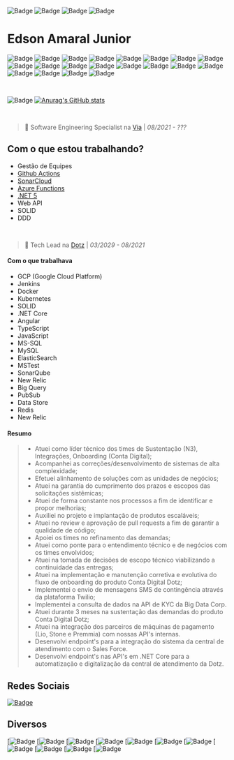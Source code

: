 ![Badge](https://img.shields.io/github/last-commit/eddyajunior/eddyajunior?style=flat-square)
![Badge](https://img.shields.io/github/commit-activity/y/eddyajunior/eddyajunior?style=flat-square)
![Badge](https://img.shields.io/badge/Made%20for-VSCode-1f425f.svg)
![Badge](https://img.shields.io/github/commits-since/eddyajunior/eddyajunior/main.svg)

# Edson Amaral Junior 
![Badge](https://img.shields.io/badge/C%23-239120?style=for-the-badge&logo=c-sharp&logoColor=white)
![Badge](https://img.shields.io/badge/.NET-5C2D91?style=for-the-badge&logo=.net&logoColor=white)
![Badge](https://img.shields.io/badge/HTML5-E34F26?style=for-the-badge&logo=html5&logoColor=white)
![Badge](https://img.shields.io/badge/JavaScript-F7DF1E?style=for-the-badge&logo=javascript&logoColor=black)
![Badge](https://img.shields.io/badge/React-20232A?style=for-the-badge&logo=react&logoColor=61DAFB)
![Badge](https://img.shields.io/badge/MongoDB-4EA94B?style=for-the-badge&logo=mongodb&logoColor=white)
![Badge](https://img.shields.io/badge/MySQL-005C84?style=for-the-badge&logo=mysql&logoColor=white)
![Badge](https://img.shields.io/badge/Microsoft%20SQL%20Server-CC2927?style=for-the-badge&logo=microsoft%20sql%20server&logoColor=white)
![Badge](https://img.shields.io/badge/redis-%23DD0031.svg?&style=for-the-badge&logo=redis&logoColor=white)
![Badge](https://img.shields.io/badge/Figma-F24E1E?style=for-the-badge&logo=figma&logoColor=white)
![Badge](https://img.shields.io/badge/Microsoft_Azure-0089D6?style=for-the-badge&logo=microsoft-azure&logoColor=white)
![Badge](https://img.shields.io/badge/GitHub_Actions-2088FF?style=for-the-badge&logo=github-actions&logoColor=white)
![Badge](https://img.shields.io/badge/Notepad++-90E59A.svg?style=for-the-badge&logo=notepad%2B%2B&logoColor=black)
![Badge](https://img.shields.io/badge/Visual_Studio-5C2D91?style=for-the-badge&logo=visual%20studio&logoColor=white)
![Badge](https://img.shields.io/badge/Visual_Studio_Code-0078D4?style=for-the-badge&logo=visual%20studio%20code&logoColor=white)
![Badge](https://img.shields.io/badge/GIT-E44C30?style=for-the-badge&logo=git&logoColor=white)
![Badge](https://img.shields.io/badge/windows%20terminal-4D4D4D?style=for-the-badge&logo=windows%20terminal&logoColor=white)
![Badge](https://img.shields.io/badge/Google_chrome-4285F4?style=for-the-badge&logo=Google-chrome&logoColor=white)
![Badge](https://img.shields.io/badge/Firefox_Browser-FF7139?style=for-the-badge&logo=Firefox-Browser&logoColor=white)
![Badge](https://img.shields.io/badge/Jira-0052CC?style=for-the-badge&logo=Jira&logoColor=white)

<br>

![Badge](https://github-readme-stats.vercel.app/api/top-langs/?username=eddyajunior&theme=blue-green)
[![Anurag's GitHub stats](https://github-readme-stats.vercel.app/api?username=eddyajunior&show_icons=true&theme=tokyonight)](https://github.com/eddyajunior/github-readme-stats)

<br>

> 🏢 Software Engineering Specialist na [Via](https://www.via.com.br/) | _08/2021 - ???_

## Com o que estou trabalhando?
* Gestão de Equipes
* [Github Actions](https://github.com/features/actions) 
* [SonarCloud](https://sonarcloud.io/?gads_campaign=South-America-SonarClouds&gads_ad_group=SonarCloud&gads_keyword=sonarcloud&gclid=EAIaIQobChMI7titmtmV8wIVjIKRCh2z8wsdEAAYASAAEgKLDvD_BwE)
* [Azure Functions](https://azure.microsoft.com/pt-br/services/functions/)
* [.NET 5](https://dotnet.microsoft.com/download/dotnet/5.0)
* Web API
* SOLID
* DDD

<br>

> 🏢 Tech Lead na [Dotz](https://www.dotz.com.br/) | _03/2029 - 08/2021_

#### Com o que trabalhava
* GCP (Google Cloud Platform)
* Jenkins
* Docker
* Kubernetes
* SOLID
* .NET Core
* Angular
* TypeScript
* JavaScript
* MS-SQL
* MySQL
* ElasticSearch
* MSTest
* SonarQube
* New Relic
* Big Query
* PubSub
* Data Store
* Redis
* New Relic

#### Resumo ####
> - Atuei como líder técnico dos times de Sustentação (N3), Integrações, Onboarding (Conta Digital);
> - Acompanhei as correções/desenvolvimento de sistemas de alta complexidade;
> - Efetuei alinhamento de soluções com as unidades de negócios;
> - Atuei na garantia do cumprimento dos prazos e escopos das solicitações sistêmicas;
> - Atuei de forma constante nos processos a fim de identificar e propor melhorias;
> - Auxiliei no projeto e implantação de produtos escaláveis;
> - Atuei no review e aprovação de pull requests a fim de garantir a qualidade de código;
> - Apoiei os times no refinamento das demandas;
> - Atuei como ponte para o entendimento técnico e de negócios com os times envolvidos;
> - Atuei na tomada de decisões de escopo técnico viabilizando a continuidade das entregas;
> - Atuei na implementação e manutenção corretiva e evolutiva do fluxo de onboarding do produto Conta Digital Dotz;
> - Implementei o envio de mensagens SMS de contingência através da plataforma Twilio;
> - Implementei a consulta de dados na API de KYC da Big Data Corp.
> - Atuei durante 3 meses na sustentação das demandas do produto Conta Digital Dotz;
> - Atuei na integração dos parceiros de máquinas de pagamento (Lio, Stone e Premmia) com nossas API's internas.
> - Desenvolvi endpoint's para a integração do sistema da central de atendimento com o Sales Force.
> - Desenvolvi endpoint's nas API's em .NET Core para a automatização e digitalização da central de atendimento da Dotz.

## Redes Sociais
[![Badge](https://img.shields.io/badge/LinkedIn-0077B5?style=for-the-badge&logo=linkedin&logoColor=white)](https://www.linkedin.com/in/edsonamaral/)

## Diversos 
[![Badge](https://img.shields.io/badge/Windows-0078D6?style=for-the-badge&logo=windows&logoColor=white)
[![Badge](https://img.shields.io/badge/Ubuntu-E95420?style=for-the-badge&logo=ubuntu&logoColor=white)
[![Badge](https://img.shields.io/badge/Medium-12100E?style=for-the-badge&logo=medium&logoColor=white)
[![Badge](https://img.shields.io/badge/Netflix-E50914?style=for-the-badge&logo=netflix&logoColor=white)
[![Badge](https://img.shields.io/badge/YouTube-FF0000?style=for-the-badge&logo=youtube&logoColor=white)
[![Badge](https://img.shields.io/badge/Twitch-9146FF?style=for-the-badge&logo=twitch&logoColor=white)
[![Badge](https://img.shields.io/badge/Steam-000000?style=for-the-badge&logo=steam&logoColor=white)
[![Badge](https://img.shields.io/badge/Counter_Strike-000000?style=for-the-badge&logo=counter-strike&logoColor=white)
[![Badge](https://img.shields.io/badge/Spotify-1ED760?&style=for-the-badge&logo=spotify&logoColor=white)
[![Badge](https://img.shields.io/badge/iFood-EA1D2C?style=for-the-badge&logo=ifood&logoColor=white)
[![Badge]()